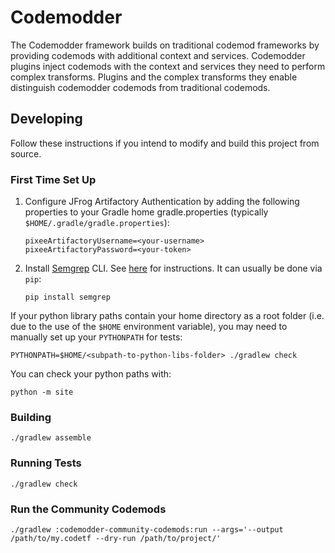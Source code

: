 # Codemodder

The Codemodder framework builds on traditional codemod frameworks by providing
codemods with additional context and services. Codemodder plugins inject
codemods with the context and services they need to perform complex transforms.
Plugins and the complex transforms they enable distinguish codemodder codemods
from traditional codemods.

## Developing

Follow these instructions if you intend to modify and build this project from
source.

### First Time Set Up

1. Configure JFrog Artifactory Authentication by adding the following properties
   to your Gradle home gradle.properties (typically
   `$HOME/.gradle/gradle.properties`):
   ```
   pixeeArtifactoryUsername=<your-username>
   pixeeArtifactoryPassword=<your-token>
   ```
2. Install [Semgrep](https://semgrep.dev/) CLI. See
   [here](https://semgrep.dev/docs/getting-started/#installing-and-running-semgrep-locally)
   for instructions. It can usually be done via `pip`:
   ```shell
   pip install semgrep
   ```

If your python library paths contain your home directory as a root folder (i.e.
due to the use of the `$HOME` environment variable), you may need to manually
set up your `PYTHONPATH` for tests:

```shell
PYTHONPATH=$HOME/<subpath-to-python-libs-folder> ./gradlew check
```

You can check your python paths with:

```shell
python -m site
```

### Building

```shell
./gradlew assemble
```

### Running Tests

```shell
./gradlew check
```

### Run the Community Codemods
```shell
./gradlew :codemodder-community-codemods:run --args='--output /path/to/my.codetf --dry-run /path/to/project/'
```

